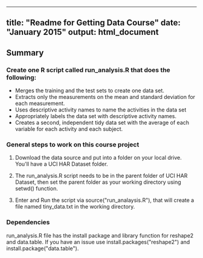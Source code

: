 

---
title: "Readme for Getting Data Course"
date: "January 2015"
output: html_document
---


 
## Summary
### Create one R script called run_analysis.R that does the following:

* Merges the training and the test sets to create one data set.
* Extracts only the measurements on the mean and standard deviation for each measurement.
* Uses descriptive activity names to name the activities in the data set
* Appropriately labels the data set with descriptive activity names.
* Creates a second, independent tidy data set with the average of each variable for each activity and each subject.

### General steps to work on this course project

1. Download the data source and put into a folder on your local drive. You'll have a UCI HAR Dataset folder.

2. The run_analysis.R script needs to be in the parent folder of UCI HAR Dataset, then set the parent folder as your  working directory
using setwd() function.

3. Enter and Run the script via source("run_analaysis.R"), that will create a file named tiny_data.txt in the working directory.    
    

### Dependencies

run_analysis.R file has the install package and library function for reshape2 and data.table. If you have an issue use install.packages("reshape2") and install.package("data.table").